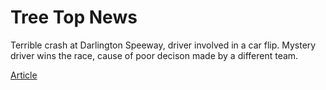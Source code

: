 <!DOCTYPE html>
<html>
  <body>
      <h1 class="title">Tree Top News </h1>
      <p> Terrible crash at Darlington Speeway, driver involved in a car flip. Mystery driver wins the race, cause of 
      poor decison made by a different team.</p>
      <a href="Article.html">Article</a>
  </body>
</html>
